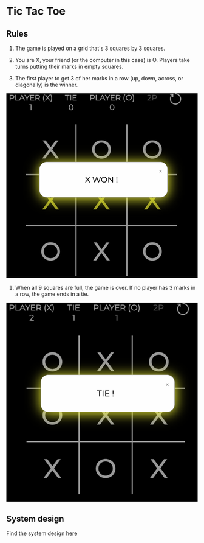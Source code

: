 # Tic Tac Toe


## Rules

1. The game is played on a grid that's 3 squares by 3 squares.

2. You are X, your friend (or the computer in this case) is O. Players take turns putting their marks in empty squares.

3. The first player to get 3 of her marks in a row (up, down, across, or diagonally) is the winner.

![winImage](./public/assets/winState.png)

1. When all 9 squares are full, the game is over. If no player has 3 marks in a row, the game ends in a tie.

![tieImage](./public/assets/tieState.png)


## System design

Find the system design [here](public/docs/design_system.md)
